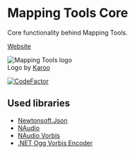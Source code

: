 # Mapping Tools Core
Core functionality behind Mapping Tools.


[Website](https://mappingtools.seira.moe/)


<p align="left">
  <img src="https://i.imgur.com/7JqvlNY.png" alt="Mapping Tools logo"/>
  <br/>Logo by <a href="https://osu.ppy.sh/users/1882522">Karoo</a>
</p>

[![CodeFactor](https://www.codefactor.io/repository/github/olibomby/mapping_tools_core/badge)](https://www.codefactor.io/repository/github/olibomby/mapping_tools_core)

## Used libraries
- [Newtonsoft.Json](https://github.com/JamesNK/Newtonsoft.Json)
- [NAudio](https://github.com/naudio/NAudio)
- [NAudio Vorbis](https://github.com/naudio/Vorbis)
- [.NET Ogg Vorbis Encoder](https://github.com/SteveLillis/.NET-Ogg-Vorbis-Encoder)


